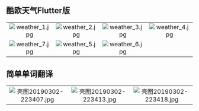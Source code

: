 ## 酷欧天气Flutter版


|||||
|:--:|:--:|:--:|:--:|
|![weather_1.jpg](https://upload-images.jianshu.io/upload_images/9140378-cb27eb6eac80b9c6.jpg?imageMogr2/auto-orient/strip%7CimageView2/2/w/240)|![weather_2.jpg](https://upload-images.jianshu.io/upload_images/9140378-c76719eb3fb9ec5c.jpg?imageMogr2/auto-orient/strip%7CimageView2/2/w/240)|![weather_3.jpg](https://upload-images.jianshu.io/upload_images/9140378-9f54bb816bfa44c5.jpg?imageMogr2/auto-orient/strip%7CimageView2/2/w/240)|![weather_4.jpg](https://upload-images.jianshu.io/upload_images/9140378-a795b2c58915602c.jpg?imageMogr2/auto-orient/strip%7CimageView2/2/w/240)|
|![weather_7.jpg](https://upload-images.jianshu.io/upload_images/9140378-076f837ed184c86c.jpg?imageMogr2/auto-orient/strip%7CimageView2/2/w/240)|![weather_5.jpg](https://upload-images.jianshu.io/upload_images/9140378-250210ce6685ae52.jpg?imageMogr2/auto-orient/strip%7CimageView2/2/w/240)|![weather_6.jpg](https://upload-images.jianshu.io/upload_images/9140378-a24a9cdc8c0c8694.jpg?imageMogr2/auto-orient/strip%7CimageView2/2/w/240)||

## 简单单词翻译

||||
|:--:|:--:|:--:|
|![壳图20190302-223407.jpg](https://upload-images.jianshu.io/upload_images/9140378-4f3eda1358453f67.jpg?imageMogr2/auto-orient/strip%7CimageView2/2/w/240)|![壳图20190302-223413.jpg](https://upload-images.jianshu.io/upload_images/9140378-d2e5620d1cd37060.jpg?imageMogr2/auto-orient/strip%7CimageView2/2/w/240)|![壳图20190302-223418.jpg](https://upload-images.jianshu.io/upload_images/9140378-7c64ea090cce5e2c.jpg?imageMogr2/auto-orient/strip%7CimageView2/2/w/240)|

